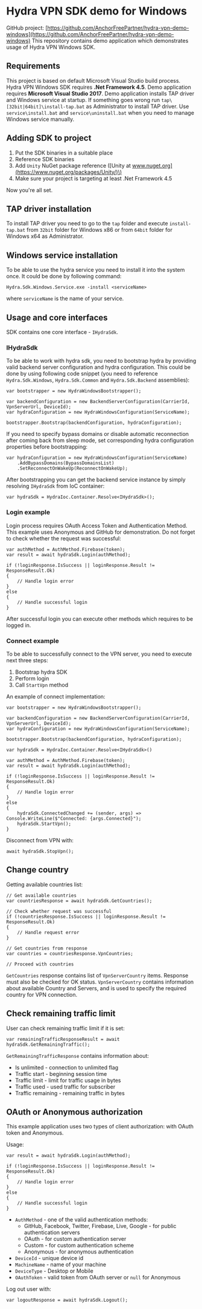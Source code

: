# Hydra VPN SDK demo for Windows

GitHub project: [https://github.com/AnchorFreePartner/hydra-vpn-demo-windows](https://github.com/AnchorFreePartner/hydra-vpn-demo-windows) This repository contains demo application which demonstrates usage of Hydra VPN Windows SDK.

## Requirements

This project is based on default Microsoft Visual Studio build process. Hydra VPN Windows SDK requires **.Net Framework 4.5**. Demo application requires **Microsoft Visual Studio 2017**. Demo application installs TAP driver and Windows service at startup. If something goes wrong run `tap\[32bit|64bit]\install-tap.bat` as Administrator to install TAP driver. Use `service\install.bat` and `service\uninstall.bat` when you need to manage Windows service manually.

## Adding SDK to project

1. Put the SDK binaries in a suitable place
2. Reference SDK binaries
3. Add `Unity` NuGet package reference \([Unity at www.nuget.org](https://www.nuget.org/packages/Unity/)\)
4. Make sure your project is targeting at least .Net Framework 4.5

Now you're all set.

## TAP driver installation

To install TAP driver you need to go to the `tap` folder and execute `install-tap.bat` from `32bit` folder for Windows x86 or from `64bit` folder for Windows x64 as Administrator.

## Windows service installation

To be able to use the hydra service you need to install it into the system once. It could be done by following command:

```text
Hydra.Sdk.Windows.Service.exe -install <serviceName>
```

where `serviceName` is the name of your service.

## Usage and core interfaces

SDK contains one core interface - `IHydraSdk`.

### IHydraSdk

To be able to work with hydra sdk, you need to bootstrap hydra by providing valid backend server configuration and hydra configuration. This could be done by using following code snippet \(you need to reference `Hydra.Sdk.Windows`, `Hydra.Sdk.Common` and `Hydra.Sdk.Backend` assemblies\):

```text
var bootstrapper = new HydraWindowsBootstrapper();

var backendConfiguration = new BackendServerConfiguration(CarrierId, VpnServerUrl, DeviceId);
var hydraConfiguration = new HydraWindowsConfiguration(ServiceName);

bootstrapper.Bootstrap(backendConfiguration, hydraConfiguration);
```

If you need to specify bypass domains or disable automatic reconnection after coming back from sleep mode, set corresponding hydra configuration properties before bootstrapping:

```text
var hydraConfiguration = new HydraWindowsConfiguration(ServiceName)
    .AddBypassDomains(BypassDomainsList)
    .SetReconnectOnWakeUp(ReconnectOnWakeUp);
```

After bootstrapping you can get the backend service instance by simply resolving `IHydraSdk` from IoC container:

```text
var hydraSdk = HydraIoc.Container.Resolve<IHydraSdk>();
```

### Login example

Login process requires OAuth Access Token and Authentication Method. This example uses Anonymous and GitHub for demonstration. Do not forget to check whether the request was successful:

```text
var authMethod = AuthMethod.Firebase(token);
var result = await hydraSdk.Login(authMethod);

if (!loginResponse.IsSuccess || loginResponse.Result != ResponseResult.Ok)
{
    // Handle login error
}
else
{
    // Handle successful login 
}
```

After successful login you can execute other methods which requires to be logged in.

### Connect example

To be able to successfully connect to the VPN server, you need to execute next three steps:

1. Bootstrap hydra SDK
2. Perform login
3. Call `StartVpn` method

An example of connect implementation:

```text
var bootstrapper = new HydraWindowsBootstrapper();

var backendConfiguration = new BackendServerConfiguration(CarrierId, VpnServerUrl, DeviceId);
var hydraConfiguration = new HydraWindowsConfiguration(ServiceName);

bootstrapper.Bootstrap(backendConfiguration, hydraConfiguration);

var hydraSdk = HydraIoc.Container.Resolve<IHydraSdk>()

var authMethod = AuthMethod.Firebase(token);
var result = await hydraSdk.Login(authMethod);

if (!loginResponse.IsSuccess || loginResponse.Result != ResponseResult.Ok)
{
    // Handle login error
}
else
{
    hydraSdk.ConnectedChanged += (sender, args) => Console.WriteLine($"Connected: {args.Connected}");
    hydraSdk.StartVpn();
}
```

Disconnect from VPN with:

```text
await hydraSdk.StopVpn();
```

## Change country

Getting available countries list:

```text
// Get available countries
var countriesResponse = await hydraSdk.GetCountries();

// Check whether request was successful
if (!countriesResponse.IsSuccess || loginResponse.Result != ResponseResult.Ok)
{
    // Handle request error
}

// Get countries from response
var countries = countriesResponse.VpnCountries;

// Proceed with countries
```

`GetCountries` response contains list of `VpnServerCountry` items. Response must also be checked for OK status. `VpnServerCountry` contains information about available Country and Servers, and is used to specify the required country for VPN connection.

## Check remaining traffic limit

User can check remaining traffic limit if it is set:

```text
var remainingTrafficResponseResult = await hydraSdk.GetRemainingTraffic();
```

`GetRemainingTrafficResponse` contains information about:

* Is unlimited - connection to unlimited flag
* Traffic start - beginning session time
* Traffic limit - limit for traffic usage in bytes
* Traffic used - used traffic for subscriber
* Traffic remaining - remaining traffic in bytes

## OAuth or Anonymous authorization

This example application uses two types of client authorization: with OAuth token and Anonymous.

Usage:

```text
var result = await hydraSdk.Login(authMethod);

if (!loginResponse.IsSuccess || loginResponse.Result != ResponseResult.Ok)
{
    // Handle login error
}
else
{
    // Handle successful login 
}
```

* `AuthMethod` - one of the valid authentication methods:
  * GitHub, Facebook, Twitter, Firebase, Live, Google - for public authentication servers
  * OAuth - for custom authentication server
  * Custom - for custom authentication scheme
  * Anonymous - for anonymous authentication
* `DeviceId` - unique device id
* `MachineName` - name of your machine
* `DeviceType` - Desktop or Mobile
* `OAuthToken` - valid token from OAuth server or `null` for Anonymous

Log out user with:

```text
var logoutResponse = await hydraSdk.Logout();
```

